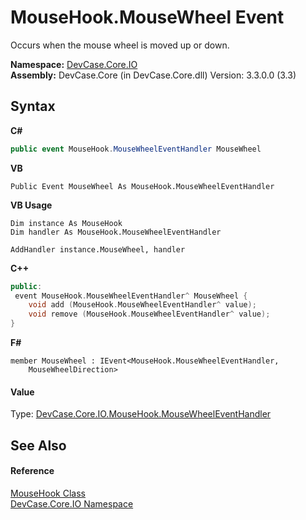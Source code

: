 # MouseHook.MouseWheel Event
 

Occurs when the mouse wheel is moved up or down.

**Namespace:**&nbsp;<a href="N_DevCase_Core_IO">DevCase.Core.IO</a><br />**Assembly:**&nbsp;DevCase.Core (in DevCase.Core.dll) Version: 3.3.0.0 (3.3)

## Syntax

**C#**<br />
``` C#
public event MouseHook.MouseWheelEventHandler MouseWheel
```

**VB**<br />
``` VB
Public Event MouseWheel As MouseHook.MouseWheelEventHandler
```

**VB Usage**<br />
``` VB Usage
Dim instance As MouseHook
Dim handler As MouseHook.MouseWheelEventHandler

AddHandler instance.MouseWheel, handler

```

**C++**<br />
``` C++
public:
 event MouseHook.MouseWheelEventHandler^ MouseWheel {
	void add (MouseHook.MouseWheelEventHandler^ value);
	void remove (MouseHook.MouseWheelEventHandler^ value);
}
```

**F#**<br />
``` F#
member MouseWheel : IEvent<MouseHook.MouseWheelEventHandler,
    MouseWheelDirection>

```


#### Value
Type: <a href="T_DevCase_Core_IO_MouseHook_MouseWheelEventHandler">DevCase.Core.IO.MouseHook.MouseWheelEventHandler</a>

## See Also


#### Reference
<a href="T_DevCase_Core_IO_MouseHook">MouseHook Class</a><br /><a href="N_DevCase_Core_IO">DevCase.Core.IO Namespace</a><br />